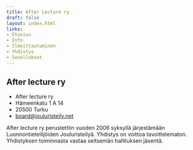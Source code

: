 ```yaml
---
title: After Lecture ry
draft: false
layout: index.html
links:
- Etusivu
- Info
- Ilmoittautuminen
- Yhdistys
- Sovellukset
---
```


## After lecture ry

- After lecture ry
- Hämeenkatu 1 A 14
- 20500 Turku 
- board@jouluristeily.net

After lecture ry perustettiin vuoden 2006 syksyllä järjestämään Luonnontieteilijöiden Jouluristeilyä. Yhdistys on voittoa tavoittelematon. Yhdistyksen toiminnasta vastaa seitsemän hallituksen jäsentä.
